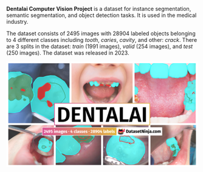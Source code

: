 **Dentalai Computer Vision Project** is a dataset for instance segmentation, semantic segmentation, and object detection tasks. It is used in the medical industry. 

The dataset consists of 2495 images with 28904 labeled objects belonging to 4 different classes including *tooth*, *caries*, *cavity*, and other: *crack*. There are 3 splits in the dataset: *train* (1991 images), *valid* (254 images), and *test* (250 images). The dataset was released in 2023.

<img src="https://github.com/dataset-ninja/dentalai/raw/main/visualizations/poster.png">

